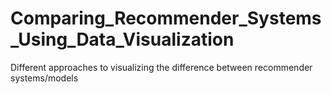 # Comparing_Recommender_Systems_Using_Data_Visualization
Different approaches to visualizing the difference between recommender systems/models
